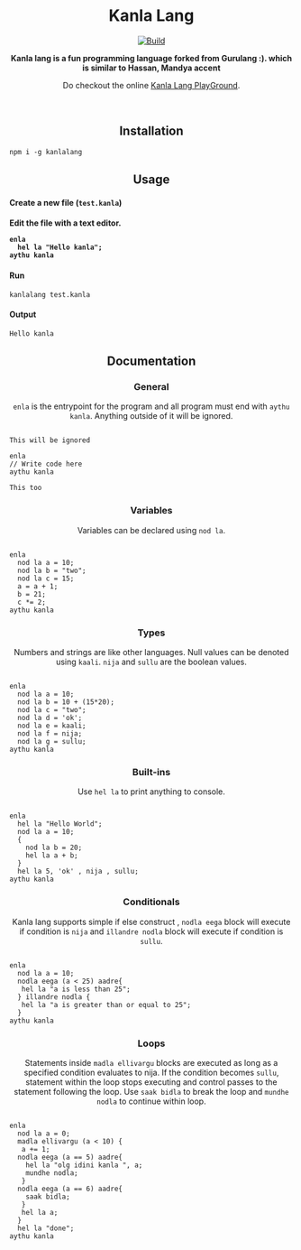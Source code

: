 <h1 align="center">Kanla Lang</h1>
<p align="center">
<a href="https://www.npmjs.com/package/kanlalang"><img alt="Build" src="https://img.shields.io/badge/npm-kanlalang-orange"/></a>

</p>
<p align="center">
  <b>Kanla lang is a fun programming language forked from Gurulang :). which is similar to Hassan, Mandya accent</b>
</p>
<p align="center">
Do checkout the online <a href="https://kanlalang.web.app/">Kanla Lang PlayGround</a>.
</p>
<br>

<h2 align="center">Installation</h2>

```
npm i -g kanlalang
```

<h2 align="center">Usage</h2>

<h4 align="left">Create a new file (<code>test.kanla</code>)</h4>


<h4 align="left">Edit the file with a text editor.

```
enla
  hel la "Hello kanla";
aythu kanla

```

<h4 align="left">Run</h4>

```
kanlalang test.kanla
```

<h4 align="left">Output</h4>

```
Hello kanla
```

<h2 align="center">Documentation</h2>

<h3 align="center">General</h3>
<p align="center"><code>enla</code> is the entrypoint for the program and all program must end with <code>aythu kanla</code>. Anything outside of it will be ignored.</p>

```

This will be ignored

enla
// Write code here
aythu kanla

This too
```

<h3 align="center">Variables</h3>
<p align="center">Variables can be declared using <code>nod la</code>.</p>

```

enla
  nod la a = 10;
  nod la b = "two";
  nod la c = 15;
  a = a + 1;
  b = 21;
  c *= 2;
aythu kanla
```

<h3 align="center">Types</h3>
<p align="center">Numbers and strings are like other languages. Null values can be denoted using <code>kaali</code>. <code>nija</code> and <code>sullu</code> are the boolean values.</p>

```

enla
  nod la a = 10;
  nod la b = 10 + (15*20);
  nod la c = "two";
  nod la d = 'ok';
  nod la e = kaali;
  nod la f = nija;
  nod la g = sullu;
aythu kanla
```

<h3 align="center">Built-ins</h3>
<p align="center">Use <code>hel la</code> to print anything to console.</p>

```

enla
  hel la "Hello World";
  nod la a = 10;
  {
    nod la b = 20;
    hel la a + b;
  }
  hel la 5, 'ok' , nija , sullu;
aythu kanla
```

<h3 align="center">Conditionals</h3>
<p align="center">Kanla lang supports simple if else construct , <code>nodla eega</code> block will execute if condition is <code>nija</code> and <code>illandre nodla</code> block will execute if condition is <code>sullu</code>.</p>

```

enla
  nod la a = 10;
  nodla eega (a < 25) aadre{
   hel la "a is less than 25";
  } illandre nodla {
   hel la "a is greater than or equal to 25";
  }
aythu kanla
```

<h3 align="center">Loops</h3>
<p align="center">Statements inside <code>madla ellivargu</code> blocks are executed as long as a specified condition evaluates to nija. If the condition becomes <code>sullu</code>, statement within the loop stops executing and control passes to the statement following the loop. Use <code>saak bidla</code> to break the loop and <code className="language-cpp">mundhe nodla</code> to continue within loop.</p>


```

enla
  nod la a = 0;
  madla ellivargu (a < 10) {
   a += 1;
  nodla eega (a == 5) aadre{
    hel la "olg idini kanla ", a;
    mundhe nodla;
   }
  nodla eega (a == 6) aadre{
    saak bidla;
   }
   hel la a;
  }
  hel la "done";
aythu kanla
```











